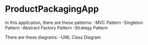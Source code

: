 # ProductPackagingApp

In this application, there are these patterns:
-MVC Pattern
-Singleton Pattern
-Abstract Factory Pattern
-Strategy Pattern

There are these diagrams:
-UML Class Diagram

